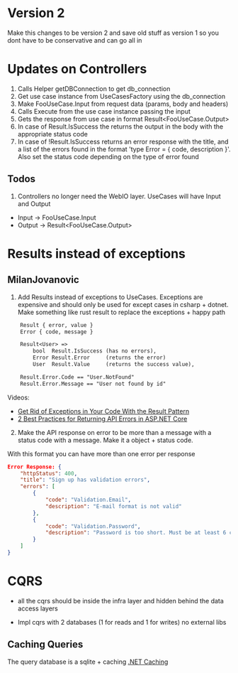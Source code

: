 # Version 2
Make this changes to be version 2 and save old stuff as version 1 so you dont have
to be conservative and can go all in

# Updates on Controllers

1. Calls Helper getDBConnection to get db_connection
1. Get use case instance from UseCasesFactory using the db_connection
1. Make FooUseCase.Input from request data (params, body and headers)
1. Calls Execute from the use case instance passing the input
1. Gets the response from use case in format Result<FooUseCase.Output>
1. In case of Result.IsSuccess the returns the output in the body with the
appropriate status code
1. In case of !Result.IsSuccess returns an error response with the title, and a
list of the errors found in the format 'type Error = { code, description }'. Also
set the status code depending on the type of error found

## Todos
1. Controllers no longer need the WebIO layer. UseCases will have Input and Output
 - Input  -> FooUseCase.Input
 - Output -> Result<FooUseCase.Output>

# Results instead of exceptions

## MilanJovanovic

1. Add Results instead of exceptions to UseCases. Exceptions are expensive and should
only be used for except cases in csharp + dotnet. Make something like rust result
to replace the exceptions + happy path

```txt
    Result { error, value }
    Error { code, message }

    Result<User> =>
        bool  Result.IsSuccess (has no errors),
        Error Result.Error     (returns the error)
        User  Result.Value     (returns the success value),

    Result.Error.Code == "User.NotFound"
    Result.Error.Message == "User not found by id"
```

Videos:
- [Get Rid of Exceptions in Your Code With the Result Pattern](https://www.youtube.com/watch?v=WCCkEe_Hy2Y)
- [2 Best Practices for Returning API Errors in ASP.NET Core](https://www.youtube.com/watch?v=YBK93gkGRj8)

2. Make the API response on error to be more than a message with a status code with
a message. Make it a object + status code.

With this format you can have more than one error per response

```json
Error Response: {
    "httpStatus": 400,
    "title": "Sign up has validation errors",
    "errors": [
        {
            "code": "Validation.Email",
            "description": "E-mail format is not valid"
        },
        {
            "code": "Validation.Password",
            "description": "Password is too short. Must be at least 6 characters"
        }
    ]
}
```

# CQRS

- all the cqrs should be inside the infra layer and hidden behind the data access
layers

- Impl cqrs with 2 databases (1 for reads and 1 for writes) no external libs

## Caching Queries

The query database is a sqlite + caching
[.NET Caching](https://learn.microsoft.com/en-us/dotnet/core/extensions/caching)
